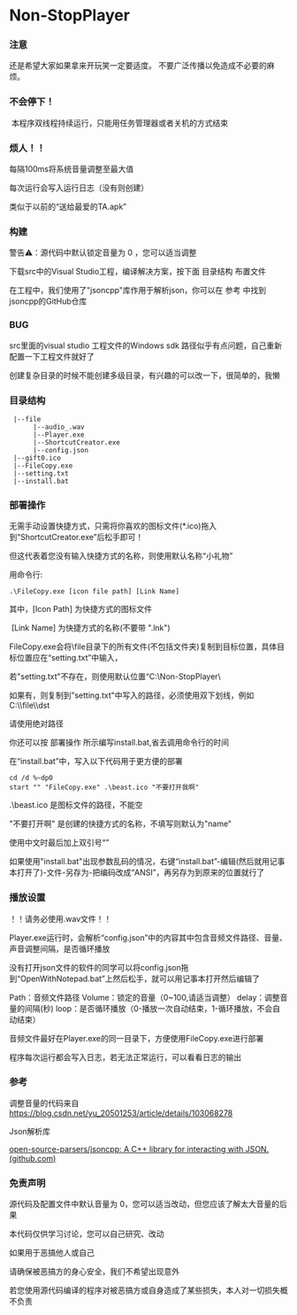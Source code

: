# Non-StopPlayer


### 注意
还是希望大家如果拿来开玩笑一定要适度。
不要广泛传播以免造成不必要的麻烦。

### 不会停下！

​	本程序双线程持续运行，只能用任务管理器或者关机的方式结束

### 烦人！！

每隔100ms将系统音量调整至最大值

每次运行会写入运行日志（没有则创建）

类似于以前的“送给最爱的TA.apk”

### 构建

警告⚠：源代码中默认锁定音量为 0 ，您可以适当调整

下载src中的Visual Studio工程，编译解决方案，按下面 目录结构 布置文件

在工程中，我们使用了"jsoncpp"库作用于解析json，你可以在 参考 中找到jsoncpp的GitHub仓库

### BUG

src里面的visual studio 工程文件的Windows sdk 路径似乎有点问题，自己重新配置一下工程文件就好了

创建复杂目录的时候不能创建多级目录，有兴趣的可以改一下，很简单的，我懒

### 目录结构

```
 |--file
      |--audio_.wav
      |--Player.exe
      |--ShortcutCreator.exe
      |--config.json
 |--gift0.ico
 |--FileCopy.exe
 |--setting.txt
 |--install.bat
```

### 部署操作

无需手动设置快捷方式，只需将你喜欢的图标文件(*.ico)拖入到“ShortcutCreator.exe”后松手即可！

但这代表着您没有输入快捷方式的名称，则使用默认名称“小礼物”

用命令行:

```
.\FileCopy.exe [icon file path] [Link Name]
```

其中，[Icon Path] 为快捷方式的图标文件

​	    [Link Name] 为快捷方式的名称(不要带 ".lnk")

FileCopy.exe会将\file目录下的所有文件(不包括文件夹)复制到目标位置，具体目标位置应在“setting.txt”中输入，

若"setting.txt"不存在，则使用默认位置“C:\\Non-StopPlayer\\

如果有，则复制到”setting.txt"中写入的路径，必须使用双下划线，例如 C:\\\file\\\dst

请使用绝对路径

你还可以按 部署操作 所示编写install.bat,省去调用命令行的时间

在“install.bat”中，写入以下代码用于更方便的部署

```
cd /d %~dp0
start "" "FileCopy.exe" .\beast.ico "不要打开我啊"
```
.\beast.ico 是图标文件的路径，不能空

"不要打开啊" 是创建的快捷方式的名称，不填写则默认为"name"

使用中文时最后加上双引号“”

如果使用"install.bat"出现参数乱码的情况，右键“install.bat”-编辑(然后就用记事本打开了)-文件-另存为-把编码改成“ANSI”，再另存为到原来的位置就行了

### 播放设置

！！请务必使用.wav文件！！

Player.exe运行时，会解析“config.json”中的内容其中包含音频文件路径、音量、声音调整间隔，是否循环播放

没有打开json文件的软件的同学可以将config.json拖到“OpenWithNotepad.bat”上然后松手，就可以用记事本打开然后编辑了

Path：音频文件路径
Volume：锁定的音量（0~100,请适当调整）
delay：调整音量的间隔(秒)
loop：是否循环播放（0-播放一次自动结束，1-循环播放，不会自动结束）

音频文件最好在Player.exe的同一目录下，方便使用FileCopy.exe进行部署

程序每次运行都会写入日志，若无法正常运行，可以看看日志的输出

### 参考
调整音量的代码来自
https://blog.csdn.net/yu_20501253/article/details/103068278

Json解析库

[open-source-parsers/jsoncpp: A C++ library for interacting with JSON. (github.com)](https://github.com/open-source-parsers/jsoncpp)

### 免责声明

源代码及配置文件中默认音量为 0，您可以适当改动，但您应该了解太大音量的后果

本代码仅供学习讨论，您可以自己研究、改动

如果用于恶搞他人或自己

请确保被恶搞方的身心安全，我们不希望出现意外

若您使用源代码编译的程序对被恶搞方或自身造成了某些损失，本人对一切损失概不负责
